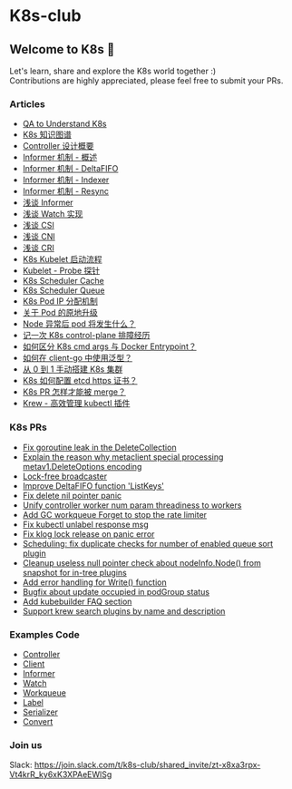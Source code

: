 # K8s-club
## Welcome to K8s 👋
Let's learn, share and explore the K8s world together :)
<br>
Contributions are highly appreciated, please feel free to submit your PRs.

### Articles
- [QA to Understand K8s](./articles/QA%20to%20Understand%20K8s.md)
- [K8s 知识图谱](./articles/K8s%20系列(一)%20-%20知识图谱.md)
- [Controller 设计概要](./articles/如何编写%20K8s-Controller.md)
- [Informer 机制 - 概述](./articles/Informer机制%20-%20概述.md)
- [Informer 机制 - DeltaFIFO](./articles/Informer机制%20-%20DeltaFIFO.md)
- [Informer 机制 - Indexer](./articles/Informer机制%20-%20Indexer.md)
- [Informer 机制 - Resync](./articles/Informer机制%20-%20Resync.md)
- [浅谈 Informer](./articles/K8s%20系列(四)%20-%20浅谈%20Informer.md)
- [浅谈 Watch 实现](./articles/浅谈%20K8s%20Watch%20实现.md)
- [浅谈 CSI](./articles/K8s%20系列(五)%20-%20浅谈%20CSI.md)
- [浅谈 CNI](./articles/K8s%20系列(六)%20-%20浅谈%20CNI.md)
- [浅谈 CRI](./articles/浅谈%20K8s%20CRI.md)
- [K8s Kubelet 启动流程](./articles/K8s%20Kubelet%20启动流程.md)
- [Kubelet - Probe 探针](./articles/Kubelet%20-%20Probe%20探针.md)
- [K8s Scheduler Cache](./articles/K8s%20Scheduler%20Cache.md)
- [K8s Scheduler Queue](./articles/K8s%20Scheduler%20Queue.md)
- [K8s Pod IP 分配机制](./articles/K8s%20Pod%20IP%20分配机制.md)
- [关于 Pod 的原地升级](./articles/关于Pod的原地升级.md)
- [Node 异常后 pod 将发生什么？](./articles/Node%20异常后%20pod%20将发生什么？.md)
- [记一次 K8s control-plane 排障经历](./articles/抓虫日记%20-%20kube-apiserver.md)
- [如何区分 K8s cmd args 与 Docker Entrypoint？](./articles/如何区分%20K8s%20cmd%20args%20与%20Docker%20Entrypoint？.md)
- [如何在 client-go 中使用泛型？](./articles/如何在%20client-go%20中使用泛型？.md)
- [从 0 到 1 手动搭建 K8s 集群](./articles/从%200%20到%201%20手动搭建%20K8s%20集群.md)
- [K8s 如何配置 etcd https 证书？](./articles/K8s%20系列(三)%20-%20如何配置%20etcd%20https%20证书？.md)
- [K8s PR 怎样才能被 merge？](./articles/K8s%20系列(二)%20-%20K8s%20PR%20怎样才能被%20merge？.md)
- [Krew - 高效管理 kubectl 插件](./articles/Krew%20-%20高效管理%20kubectl%20插件.md)

### K8s PRs
- [Fix goroutine leak in the DeleteCollection](https://github.com/kubernetes/kubernetes/pull/105606)
- [Explain the reason why metaclient special processing metav1.DeleteOptions encoding](https://github.com/kubernetes/kubernetes/pull/104573)
- [Lock-free broadcaster](https://github.com/kubernetes/kubernetes/pull/91602)
- [Improve DeltaFIFO function 'ListKeys'](https://github.com/kubernetes/kubernetes/pull/104725)
- [Fix delete nil pointer panic](https://github.com/kubernetes/kubernetes/pull/103232)
- [Unify controller worker num param threadiness to workers](https://github.com/kubernetes/kubernetes/pull/104231)
- [Add GC workqueue Forget to stop the rate limiter](https://github.com/kubernetes/kubernetes/pull/106029)
- [Fix kubectl unlabel response msg](https://github.com/kubernetes/kubernetes/pull/104372)
- [Fix klog lock release on panic error](https://github.com/kubernetes/klog/pull/272)
- [Scheduling: fix duplicate checks for number of enabled queue sort plugin](https://github.com/kubernetes/kubernetes/pull/110167)
- [Cleanup useless null pointer check about nodeInfo.Node() from snapshot for in-tree plugins](https://github.com/kubernetes/kubernetes/pull/117834)
- [Add error handling for Write() function](https://github.com/kubernetes/kubernetes/pull/105995)
- [Bugfix about update occupied in podGroup status](https://github.com/kubernetes-sigs/scheduler-plugins/pull/360)
- [Add kubebuilder FAQ section](https://github.com/kubernetes-sigs/kubebuilder/pull/3044)
- [Support krew search plugins by name and description](https://github.com/kubernetes-sigs/krew/pull/799)

### Examples Code
- [Controller](./demo/examples/controller)
- [Client](./demo/examples/client)
- [Informer](./demo/examples/informer)
- [Watch](./demo/examples/watch)
- [Workqueue](./demo/examples/workqueue)
- [Label](./demo/examples/label)
- [Serializer](./demo/examples/serializer)
- [Convert](./demo/examples/convert-type)

### Join us
Slack: https://join.slack.com/t/k8s-club/shared_invite/zt-x8xa3rpx-Vt4krR_ky6xK3XPAeEWlSg

